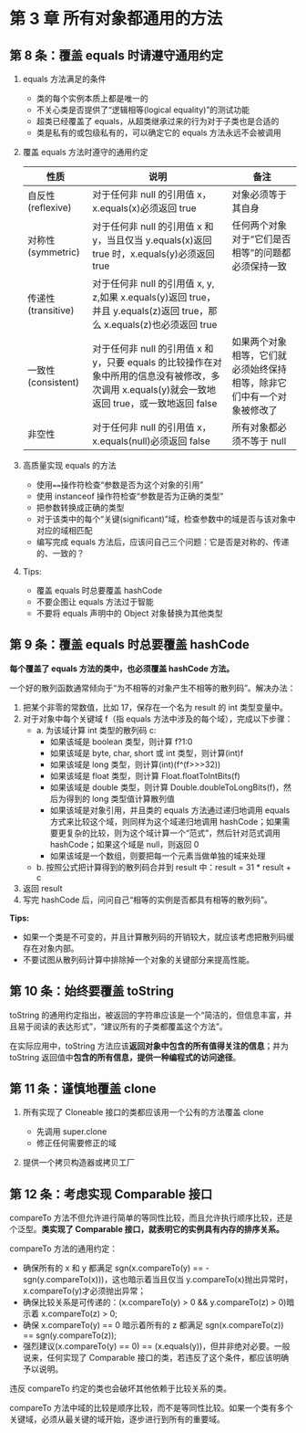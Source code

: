 # 第 3 章 所有对象都通用的方法

## 第 8 条：覆盖 equals 时请遵守通用约定

1. equals 方法满足的条件

    - 类的每个实例本质上都是唯一的
    - 不关心类是否提供了“逻辑相等(logical equality)”的测试功能
    - 超类已经覆盖了 equals，从超类继承过来的行为对于子类也是合适的
    - 类是私有的或包级私有的，可以确定它的 equals 方法永远不会被调用

2. 覆盖 equals 方法时遵守的通用约定

    | 性质               | 说明                                                                                                                                             | 备注                                                                   |
    | ------------------ | ------------------------------------------------------------------------------------------------------------------------------------------------ | ---------------------------------------------------------------------- |
    | 自反性(reflexive)  | 对于任何非 null 的引用值 x，x.equals(x)必须返回 true                                                                                             | 对象必须等于其自身                                                     |
    | 对称性(symmetric)  | 对于任何非 null 的引用值 x 和 y，当且仅当 y.equals(x)返回 true 时，x.equals(y)必须返回 true                                                      | 任何两个对象对于“它们是否相等”的问题都必须保持一致                     |
    | 传递性(transitive) | 对于任何非 null 的引用值 x, y, z,如果 x.equals(y)返回 true，并且 y.equals(z)返回 true，那么 x.equals(z)也必须返回 true                           |                                                                        |
    | 一致性(consistent) | 对于任何非 null 的引用值 x 和 y，只要 equals 的比较操作在对象中所用的信息没有被修改，多次调用 x.equals(y)就会一致地返回 true，或一致地返回 false | 如果两个对象相等，它们就必须始终保持相等，除非它们中有一个对象被修改了 |
    | 非空性             | 对于任何非 null 的引用值 x，x.equals(null)必须返回 false                                                                                         | 所有对象都必须不等于 null                                              |

3. 高质量实现 equals 的方法

    - 使用`==`操作符检查“参数是否为这个对象的引用”
    - 使用 instanceof 操作符检查“参数是否为正确的类型”
    - 把参数转换成正确的类型
    - 对于该类中的每个“关键(significant)”域，检查参数中的域是否与该对象中对应的域相匹配
    - 编写完成 equals 方法后，应该问自己三个问题：它是否是对称的、传递的、一致的？

4. Tips:

    - 覆盖 equals 时总要覆盖 hashCode
    - 不要企图让 equals 方法过于智能
    - 不要将 equals 声明中的 Object 对象替换为其他类型

## 第 9 条：覆盖 equals 时总要覆盖 hashCode

**每个覆盖了 equals 方法的类中，也必须覆盖 hashCode 方法。**

一个好的散列函数通常倾向于“为不相等的对象产生不相等的散列码”。解决办法：

1. 把某个非零的常数值，比如 17，保存在一个名为 result 的 int 类型变量中。
2. 对于对象中每个关键域 f（指 equals 方法中涉及的每个域），完成以下步骤：
    - a. 为该域计算 int 类型的散列码 c:
        - 如果该域是 boolean 类型，则计算 f?1:0
        - 如果该域是 byte, char, short 或 int 类型，则计算(int)f
        - 如果该域是 long 类型，则计算(int)(f^(f>>>32))
        - 如果该域是 float 类型，则计算 Float.floatToIntBits(f)
        - 如果该域是 double 类型，则计算 Double.doubleToLongBits(f)，然后为得到的 long 类型值计算散列值
        - 如果该域是对象引用，并且类的 equals 方法通过递归地调用 equals 方式来比较这个域，则同样为这个域递归地调用 hashCode；如果需要更复杂的比较，则为这个域计算一个“范式”，然后针对范式调用 hashCode；如果这个域是 null，则返回 0
        - 如果该域是一个数组，则要把每一个元素当做单独的域来处理
    - b. 按照公式把计算得到的散列码合并到 result 中：result = 31 \* result + c
3. 返回 result
4. 写完 hashCode 后，问问自己“相等的实例是否都具有相等的散列码”。

**Tips:**

-   如果一个类是不可变的，并且计算散列码的开销较大，就应该考虑把散列码缓存在对象内部。
-   不要试图从散列码计算中排除掉一个对象的关键部分来提高性能。

## 第 10 条：始终要覆盖 toString

toString 的通用约定指出，被返回的字符串应该是一个“简洁的，但信息丰富，并且易于阅读的表达形式”，“建议所有的子类都覆盖这个方法”。

在实际应用中，toString 方法应该**返回对象中包含的所有值得关注的信息**；并为 toString 返回值中**包含的所有信息，提供一种编程式的访问途径**。

## 第 11 条：谨慎地覆盖 clone

1. 所有实现了 Cloneable 接口的类都应该用一个公有的方法覆盖 clone

    - 先调用 super.clone
    - 修正任何需要修正的域

2. 提供一个拷贝构造器或拷贝工厂

## 第 12 条：考虑实现 Comparable 接口

compareTo 方法不但允许进行简单的等同性比较，而且允许执行顺序比较，还是个泛型。**类实现了 Comparable 接口，就表明它的实例具有内存的排序关系。**

compareTo 方法的通用约定：

-   确保所有的 x 和 y 都满足 sgn(x.compareTo(y) == -sgn(y.compareTo(x)))，这也暗示着当且仅当 y.compareTo(x)抛出异常时，x.compareTo(y)才必须抛出异常；
-   确保比较关系是可传递的：(x.compareTo(y) > 0 && y.compareTo(z) > 0)暗示着 x.compareTo(z) > 0;
-   确保 x.compareTo(y) == 0 暗示着所有的 z 都满足 sgn(x.compareTo(z)) == sgn(y.compareTo(z));
-   强烈建议(x.compareTo(y) == 0) == (x.equals(y))，但并非绝对必要。一般说来，任何实现了 Comparable 接口的类，若违反了这个条件，都应该明确予以说明。

违反 compareTo 约定的类也会破坏其他依赖于比较关系的类。

compareTo 方法中域的比较是顺序比较，而不是等同性比较。如果一个类有多个关键域，必须从最关键的域开始，逐步进行到所有的重要域。
